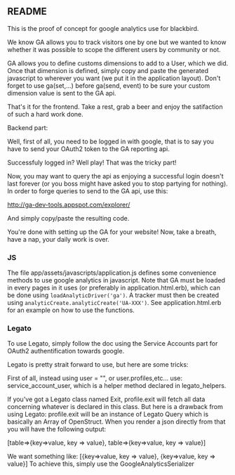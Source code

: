 ## README

This is the proof of concept for google analytics use for blackbird.

We know GA allows you to track visitors one by one but we wanted to
know whether it was possible to scope the different users by community
or not.



GA allows you to define customs dimensions to add to a User, which
we did. Once that dimension is defined, simply copy and paste the
generated javascript to wherever you want (we put it in the application
layout).
Don't forget to use ga(set,...) before ga(send, event) to be sure your
custom dimension value is sent to the GA api.

That's it for the frontend. Take a rest, grab a beer and enjoy the
satifaction of such a hard work done.

Backend part:

Well, first of all, you need to be logged in with google, that is to say
you have to send your OAuth2 token to the GA reporting api.

Successfuly logged in? Well play! That was the tricky part!

Now, you may want to query the api as enjoying a successful login doesn't
last forever (or you boss might have asked you to stop partying for nothing).
In order to forge queries to send to the GA api, use this:

http://ga-dev-tools.appspot.com/explorer/

And simply copy/paste the resulting code.

You're done with setting up the GA for your website! Now, take a breath,
have a nap, your daily work is over.

### JS

The file app/assets/javascripts/application.js defines some convenience methods
to use google analytics in javascript.
Note that GA must be loaded in every pages in it uses (or preferably in application.html.erb),
which can be done using `loadAnalyticDriver('ga')`. A tracker must then be created using
`analyticCreate.analyticCreate('UA-XXX')`. See application.html.erb for an example on how to
use the functions.


### Legato

To use Legato, simply follow the doc using the Service Accounts part for OAuth2 authentification
towards google.

Legato is pretty strait forward to use, but here are some tricks:

First of all, instead using user = "", or user.profiles,etc... use:
service_account_user, which is a helper method declared in legato_helpers.

If you've got a Legato class named Exit, profile.exit will fetch all data concerning whatever is
declared in this class. But here is a drawback from using Legato: profile.exit will be an instance
of Legato Query which is basically an Array of OpenStruct. When you render a json directly from that
you will have the following output:

[table=>{key=>value, key => value}, table=>{key=>value, key => value}]

We want something like: [{key=>value, key => value}, {key=>value, key => value}]
To achieve this, simply use the GoogleAnalyticsSerializer